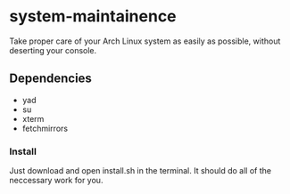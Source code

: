 # system-maintainence
Take proper care of your Arch Linux system as easily as possible, without deserting your console. 

## Dependencies
* yad
* su
* xterm
* fetchmirrors

### Install
Just download and open install.sh in the terminal. It should do all of the neccessary work for you.
